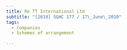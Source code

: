 ```yaml
---
title: Re TT International Ltd
subtitle: "[2010] SGHC 177 / 17\_June\_2010"
tags:
  - Companies
  - Schemes of arrangement

---
```


